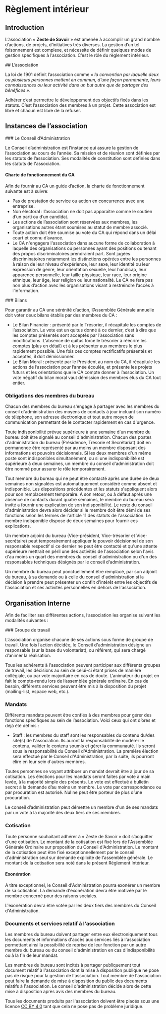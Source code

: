 # Règlement intérieur

## Introduction

L’association « **Zeste de Savoir** » est amenée à accomplir un grand nombre
d’actions, de projets, d’initiatives très diverses. La gestion d’un tel
foisonnement est complexe, et nécessite de définir quelques modes de gestion
spécifiques à l’association. C’est le rôle du règlement intérieur.

## L’association

La loi de 1901 définit l’association comme _« la convention par laquelle deux ou
plusieurs personnes mettent en commun, d’une façon permanente, leurs
connaissances ou leur activité dans un but autre que de partager des
bénéfices »_.

Adhérer c’est permettre le développement des objectifs fixés dans les statuts.
C’est l’association des membres à un projet. Cette association est libre et
chacun est libre de la refuser.

## Instances de l’association

### Le Conseil d’Administration

Le Conseil d’administration est l’instance qui assure la gestion de
l’association au cours de l’année. Sa mission et de réunion sont définies par
les statuts de l’association. Ses modalités de constitution sont définies dans
les statuts de l'association.

#### Charte de fonctionnement du CA

Afin de fournir au CA un guide d’action, la charte de fonctionnement suivante
est à suivre:

- Pas de prestation de service ou action en concurrence avec une entreprise.
- Non électoral : l’association ne doit pas apparaître comme le soutien d’un
parti ou d’un candidat.
- Les actions de l’association sont réservées aux membres, les organisations
autres étant soumises au statut de membre associé.
- Toute action doit être soumise au vote du CA qui répond dans un délai court et
connu d’avance.
- Le CA n'engagera l'association dans aucune forme de collaboration à laquelle
des organisations ou personnes ayant des positions ou tenant des propos
discriminatoires prendraient part. Sont jugées discriminatoires notamment les
distinctions opérées entre les personnes à raison de leur niveau d'expérience,
leur sexe, leur identité ou leur expression de genre, leur orientation sexuelle,
leur handicap, leur apparence personnelle, leur taille physique, leur race, leur
origine ethnique, leur âge, leur religion ou leur nationalité. Le CA ne fera pas 
non plus d’action avec les organisations visant à restreindre l’accès à l’information.


### Bilans

Pour garantir au CA une sérénité d’action, l’Assemblée Générale annuelle doit
voter deux bilans établis par des membres du CA :

- Le Bilan Financier : présenté par le Trésorier, il récapitule les comptes de
l’association. Le vote est un quitus donné à ce dernier, c’est à dire que les
comptes présentés sont acceptés par l’association sans modifications. L’absence
de quitus force le trésorier à réécrire les comptes (plus en détail) et à les
présenter aux membres le plus rapidement possible. Une fois ces comptes
rectificatifs présentés et acceptés, il doit démissionner.
- Le Bilan Moral : présenté par le Président au nom du CA, il récapitule les
actions de l’association pour l’année écoulée, et présente les projets futurs et
les orientations que le CA compte donner à l’association. Un vote négatif du
bilan moral vaut démission des membres élus du CA tout entier.

### Obligations des membres du bureau

Chacun des membres du bureau s'engage à partager avec les membres du conseil
d'administration des moyens de contacts à jour incluant son numéro de téléphone,
son adresse électronique et tout autre moyen de communication permettant de le
contacter rapidement en cas d'urgence.

Toute indisponibilité prévue supérieure à une semaine d'un membre du bureau doit
être signalé au conseil d'administration. Chacun des postes d'administration du
bureau (Présidence, Trésorie et Secrétariat) doit en permanence être représenté
par au moins un membre disposant des informations et pouvoirs décisionnels. Si
les deux membres d'un même poste sont indisponibles simultanément, ou si une
indisponibilité est supérieure à deux semaines, un membre du conseil
d'administration doit être nommé pour assurer le rôle temporairement.

Tout membre du bureau qui ne peut être contacté après une durée de deux semaines
non signalées est automatiquement considéré comme absent et indisponible. Les
dispositions précédentes et les statuts s'appliquent alors pour son remplacement
temporaire. A son retour, ou à défaut après une absence de contacts durant
quatre semaines, le membre du bureau sera invité a fournir une explication de
son indisponibilité. Le reste du conseil d'administration devra alors décider si
le membre doit être démi de ses fonctions selon les termes de l'article 11 des
statuts de l'association. Le membre indisponible dispose de deux semaines pour
fournir ces explications.

Un membre adjoint du bureau (Vice-président, Vice-trésorier et Vice-secrétaire)
peut temporairement appliquer le pouvoir décisionnel de son responsable
respectif si ce dernier ne peut être contacté et qu'une attente supérieure
mettrait en péril une des activités de l'association selon l'avis d'au moins un
quart des membres du conseil d'administration ou d'un des responsables
techniques désignés par le conseil d'administration.

Un membre du bureau peut ponctuellement être remplacé, par son adjoint du
bureau, à sa demande ou à celle du conseil d'administration si la décision à
prendre peut présenter un conflit d'intérêt entre les objectifs de l'association
et ses activités personnelles en dehors de l'association.

## Organisation Interne

Afin de faciliter ses différentes actions, l’association les organise suivant
les modalités suivantes :

### Groupe de travail

L’association organise chacune de ses actions sous forme de groupe de travail.
Une fois l’action décidée, le Conseil d'administration désigne un responsable
(sur la base du volontariat), ou référent, qui sera chargé d’animer la
réalisation.

Tous les adhérents à l'association peuvent participer aux différents groupes de
travail, les décisions au sein de celui-ci étant prises de manière collégiale,
ou par vote majoritaire en cas de doute. L’animateur du projet en fait le
compte-rendu lors de l’assemblée générale ordinaire. En cas de besoin,
différents services peuvent être mis à la disposition du projet (mailing-list,
espace web, etc.).

### Mandats

Différents mandats peuvent être confiés à des membres pour gérer des fonctions
spécifiques au sein de l’association. Voici ceux qui ont d’ores et déjà été
définis :

- Staff : les membres du staff sont les responsables du contenu du/des site(s)
de l'association. Ils auront la responsabilité de modérer le contenu, valider le
contenu soumis et gérer la communauté. Ils seront sous la responsabilité du
Conseil d'Administration. La première élection sera effectué par le Conseil
d'Administration, par la suite, ils pourront élire en leur sein d'autres
membres.

Toutes personnes se voyant attribuer un mandat devrait être à jour de sa
cotisation. Les élections pour les mandats seront faites par vote à main levée,
à la majorité simple des présents. Le vote est effectué à bulletin secret à la
demande d’au moins un membre. Le vote par correspondance ou par procuration est
autorisé. Nul ne peut être porteur de plus d’une procuration.

Le conseil d’administration peut démettre un membre d'un de ses mandats par un
vote à la majorité des deux tiers de ses membres.

### Cotisation

Toute personne souhaitant adhérer à « Zeste de Savoir » doit s’acquitter d'une
cotisation. Le montant de la cotisation est fixé lors de l'Assemblée Générale
Ordinaire sur proposition du Conseil d'Administration. Le montant de la cotisation 
peut être fixé exceptionnellement par le conseil d'administration seul sur demande 
explicite de l'assemblée générale. Le montant de la
cotisation sera noté dans le présent Règlement Intérieur.

#### Exonération

A titre exceptionnel, le Conseil d'Administration pourra exonérer un membre de
sa cotisation. La demande d'exonération devra être motivée par le membre
concerné pour des raisons sociales.

L'exonération devra être votée par les deux tiers des membres du Conseil
d'Administration.

### Documents et services relatif à l'association

Les membres du bureau doivent partager entre eux électroniquement tous les
documents et informations d'accès aux services liés à l'association permettant
ainsi la possibilité de reprise de leur fonction par un autre membre du bureau
ou du conseil d'administration en cas d'indisponibilité ou à la fin de leur
mandat.

Les membres du bureau sont incités à partager publiquement tout document relatif
à l'association dont la mise à disposition publique ne pose pas de risque pour
la gestion de l'association. Tout membre de l'association peut faire la demande
de mise à disposition du public des documents relatifs à l'association. Le conseil d'administration
décide alors de cette mise à disposition après avis des membres du bureau.

Tous les documents produits par l'association doivent être placés sous une
licence [CC BY 4.0](http://creativecommons.org/licenses/by/4.0/) tant que cela
ne pose pas de problème juridique.
